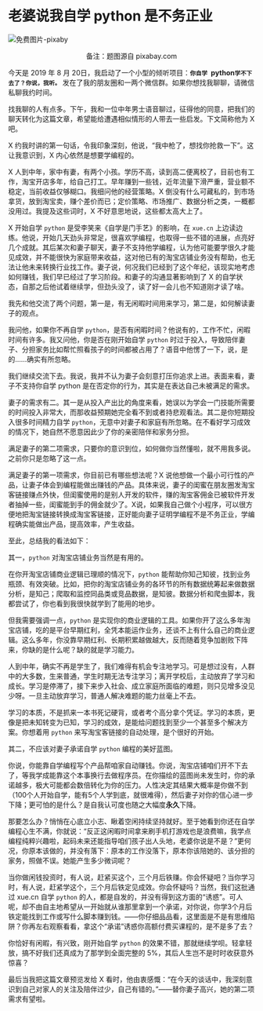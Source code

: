 # 老婆说我自学 python 是不务正业


![免费图片-pixaby](https://user-gold-cdn.xitu.io/2019/8/20/16caf3c4ba593761?w=960&h=639&f=jpeg&s=157103)

<center>备注：题图源自 pixabay.com</center>

今天是 2019 年 8 月 20日，我启动了一个小型的倾听项目：**`你自学 `python` 学不下去了？你说，我听。 `** 发在了我的朋友圈和一两个微信群。如果你想找我聊聊，请微信私聊我约时间。

找我聊的人有点多。下午，我和一位中年男士语音聊过，征得他的同意，把我们的聊天转化为这篇文章，希望能给遭遇相似情形的人带去一些启发。下文简称他为 X 吧。

X 约我时讲的第一句话，令我印象深刻，他说，“我中枪了，想找你抢救一下”。这让我意识到，X 内心依然是想要学编程的。

X 人到中年，家中有妻，有两个小孩。学历不高，读到高二便离校了，目前也有工作，淘宝开店多年，给自己打工。早年赚到一些钱，近年流量下滑严重，营业额不稳定，当前收益仅够糊口。我细问他的经营策略。X 倒没有什么可藏私的，到市场拿货，放到淘宝卖，赚个差价而已；定价策略、市场推广、数据分析之类，一概都没用过。我提及这些词时，X 不好意思地说，这些都太高大上了。

X 开始自学 `python` 是受李笑来《自学是门手艺》的影响，在 `xue.cn` 上边读边练。他说，开始几天劲头非常足，很喜欢学编程，也取得一些不错的进展，点亮好几个成就。其后某次和妻子聊天，妻子不支持他学编程，认为他可能要学很久才能见成效，并不能很快为家庭带来收益，这对他已有的淘宝店铺业务没有帮助，也无法让他未来转换行业找工作。妻子说，何况我们已经到了这个年纪，该现实地考虑如何赚钱，我们早已经过了学习阶段。和妻子的沟通显著影响到了 X 的自学状态，自那之后他试着继续学，但劲头没了，读了好一会儿也不知道刚才读了啥。

我先和他交流了两个问题，第一是，有无闲暇时间用来学习，第二是，如何解读妻子的观点。

我问他，如果你不再自学 `python`，是否有闲暇时间？他说有的，工作不忙，闲暇时间有许多。我又问他，你是否在刚开始自学 `python` 时过于投入，导致陪伴妻子、分担家务比如帮忙照看孩子的时间都被占用了？语音中他愣了一下，说，是的……确实有所忽略。

我们继续交流下去。我说，我并不认为妻子会刻意打压你追求上进。表面来看，妻子不支持你自学 python 是在否定你的行为，其实是在表达自己未被满足的需求。

妻子的需求有二。其一是从投入产出比的角度来看，她误以为学会一门技能所需要的时间投入非常大，而那收益预期她完全看不到或者持悲观看法。其二是你短期投入很多时间精力自学 `python`，无意中对妻子和家庭有所忽略。在不看好学习成效的情况下，她自然不愿意因此少了你的亲密陪伴和家务分担。

满足妻子的第二项需求，只要你的意识到位，如何做你当然懂啦，就不用我多说。之前你只是忽略了这一点。

满足妻子的第一项需求，你目前已有哪些想法呢？X 说他想做一个最小可行性的产品，让妻子体会到编程能做出赚钱的产品。具体来说，妻子的闺蜜在朋友圈发淘宝客链接赚点外快，但闺蜜使用的是别人开发的软件，赚的淘宝客佣金已被软件开发者抽掉一些，闺蜜能到手的佣金就少了。X说，如果我自己做个小程序，可以很方便地把淘宝链接转换成淘宝客链接，正好能向妻子证明学编程不是不务正业，学编程确实能做出产品，提高效率，产生收益。

至此，总结我的看法如下：

其一，`python` 对淘宝店铺业务当然是有用的。

在你开淘宝店铺商业逻辑已理顺的情况下，`python` 能帮助你知己知彼，找到业务瓶颈、有效突破。比如，把你的淘宝店铺业务的各环节的所有数据统筹起来做数据分析，是知己；爬取和监控同品类或竞品数据，是知彼。数据分析和爬虫脚本，我都尝试了，你也看到我很快就学到了能用的地步。

但我需要强调一点，`python` 是实现你的商业逻辑的工具。如果你开了这么多年淘宝店铺，吃的是平台早期红利，全凭本能运作业务，还谈不上有什么自己的商业逻辑。这么多年，你没靠早期红利、长期积累越做越大，反而随着竞争加剧败下阵来，你缺的是什么呢？缺的就是学习能力。

人到中年，确实不再是学生了，我们难得有机会专注地学习。可是想过没有，人群中的大多数，生来普通，学生时期无法专注学习；离开学校后，主动放弃了学习和成长。学习是停滞了，接下来步入社会、成立家庭所面临的难题，则只见增多没见少呀。一旦主动放弃学习，普通人解决难题的能力丝毫上不去。

学习的本质，不是抓来一本书死记硬背，或者考个高分拿个凭证。学习的本质，更像是把未知转变为已知，学习的成效，是能给问题找到至少一个甚至多个解决方案。你想着用 `python` 来写淘宝客链接的自动处理，是个很好的开始。

其二，不应该对妻子承诺自学 `python` 编程的美好蓝图。

你说，你能靠自学编程写个产品帮咱家自动赚钱。你说，淘宝店铺咱们开不下去了，等我学成能靠这个本事换行去做程序员。在你描绘的蓝图尚未发生时，你的承诺越多，极大可能都会数倍转化为你的压力。人性决定其结果大概率是你做不到（100个人开始自学，能有5个人学到底，就很难得），然后妻子对你的信心进一步下降；更可怕的是什么？是自我认可度也随之大幅度**永久**下降。

那要怎么办？悄悄在心底立小志、瞅着空闲持续坚持就好。至于她看到你还在自学编程心生不满，你就说：“反正这闲暇时间拿来刷手机打游戏也是浪费嘛，我学点编程纯粹兴趣啦，起码未来还能指导咱们孩子出人头地，老婆你说是不是？”更何况，你原本该做的，并没有落下：原本的工作没落下，原本你该陪她的、该分担的家务，照做不误。她能产生多少微词呢？

当你做闲钱投资时，有人说，赶紧买这个，三个月后铁赚。你会怀疑吧？当你学习时，有人说，赶紧学这个，三个月后铁定见成效。你会怀疑吗？当然，我们这批通过 xue.cn 自学 `python` 的人，都是自发的，并没有得到这方面的“诱惑”。可人呢，却不由自主地希望从一开始就从谁那里拿到一个承诺，对你说，你学3个月后铁定能找到工作或写什么脚本赚到钱。——你仔细品品看，这里面是不是有思维陷阱？你再左右观察看看，拿这个“承诺”诱惑你高额付费买课程的，是不是多了去？

你恰好有闲暇，有兴致，刚开始自学 `python` 的效果不错，那就继续学呗。轻拿轻放，搞不好我们还真成为了那学到全面完整的 5%，其后人生岂不是时时收获意外惊喜？

最后当我把这篇文章预览发给 X 看时，他由衷感慨：“在今天的谈话中，我深刻意识到自己对家人的关注及陪伴过少，自己有错的。”——替你妻子高兴，她的第二项需求有望啦。

